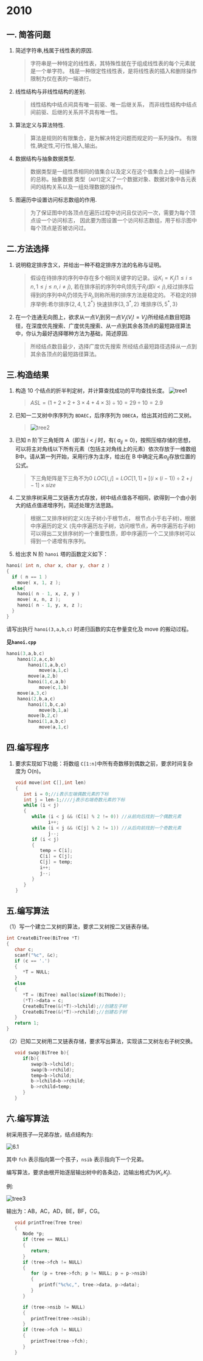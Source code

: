 # 2010

## 一. 简答问题

1. 简述字符串,栈属于线性表的原因.

   >字符串是一种特定的线性表，其特殊性就在于组成线性表的每个元素就是一个单字符。
   >栈是一种限定性线性表，是将线性表的插入和删除操作限制为仅在表的一端进行。

2. 线性结构与非线性结构的差别.

   >线性结构中结点间具有唯一前驱、唯一后继关系，
   >而非线性结构中结点间前驱、后继的关系并不具有唯一性。

3. 算法定义与算法特性.

   >算法是规则的有限集合，是为解决特定问题而规定的一系列操作。
   >有限性,确定性,可行性,输入,输出。

4. 数据结构与抽象数据类型.

   >数据类型是一组性质相同的值集合以及定义在这个值集合上的一组操作的总称。抽象数据
   >类型（`ADT`)定义了一个数据对象、数据对象中各元表间的结构关系以及一组处理数据的操作。

5. 图遍历中设置访问标志数组的作用.

   >为了保证图中的各顶点在遍历过程中访问且仅访问一次，需要为每个顶点设一个访问标志，
   >因此要为图设置一个访问标志数组，用于标示图中每个顶点是否被访问过。

## 二.方法选择

1. 说明稳定排序含义，并给出一种不稳定排序方法的名称与证明。

   >假设在待排序的序列中存在多个相同关键字的记录。设$K_i=K_j$($1 \leq i \leq n,1 \leq j \leq n,i \neq j$),
   >若在排序前的序列中$R_i$领先于$R_j$(即$i<j$),经过排序后得到的序列中$R_i$仍领先于$R_j$,则称所用的排序方法是稳定的。
   >不稳定的排序举例:希尔排序$\left\{2,4,1,2^*\right\}$ 快速排序$\left\{3,3^*,2\right\}$
   >堆排序$\left\{5,5^*,3\right\}$

2. 在一个连通无向图上，欲求从一点$V_{i}$到另一点$V_{j}$($V_{i}!=V_{j}$)所经结点数目短路径，在深度优先搜索、广度优先搜索、从一点到其余各顶点的最短路径算法中，你认为最好选择哪种方法为基础，简述原因.

   >所经结点数目最少，选择广度优先搜索
   >所经结点最短路径选择从一点到其余各顶点的最短路径算法。

## 三.构造结果

1. 构造 10 个结点的折半判定树，并计算查找成功的平均查找长度。
   ![tree1](tree1.png)

   >$ASL=(1+2\times2+3\times4+4\times3)\div10=29\div10=2.9$

2. 已知一二叉树中序序列为 `BDAEC`，后序序列为 `DBECA`，给出其对应的二叉树。

   >![tree2](tree2.png)

3. 已知 n 阶下三角矩阵 A（即当 $i<j$ 时，有( $a_{ij}=0$)，按照压缩存储的思想，可以将主对角线以下所有元素（包括主对角线上的元素）依次存放于一维数组B中。请从第一列开始，采用行序为主序，给出在 B 中确定元素$a_{ij}$存放位置的公式。

   >下三角矩阵是下三角不为0
   >$LOC[i,j]=LOC[1,1]+[(i\times(i-1))\div2+j-1]\times size$

4. 二叉排序树采用二叉链表方式存放，树中结点值各不相同，欲得到一个由小到大的结点值递增序列，简述处理方法思路。

   >根据二叉排序树的定义(左子树小于根节点， 根节点小于右子树)，根据中序遍历的定义
   >(先中序遍历左子树，访问根节点，再中序遍历右子树)可以得出二叉排序树的一个重要性质，即中序遍历一个二叉排序树可以得到一个递增有序序列。

5. 给出求 N 阶 `hanoi` 塔的函数定义如下：

```c
hanoi( int n, char x, char y, char z )
{
  if ( n == 1 )
    move( x, 1, z );
  else{
    hanoi( n - 1, x, z, y )
    move( x, n, z );
    hanoi( n - 1, y, x, z );
  }
}
```

请写出执行 `hanoi(3,a,b,c)` 时递归函数的实在参量变化及 move 的搬动过程。

**见`hanoi.cpp`**

```c
hanoi(3,a,b,c)
    hanoi(2,a,c,b)
        hanoi(1,a,b,c)
            move(a,1,c)
        move(a,2,b)
        hanoi(1,c,a,b)
            move(c,1,b)
    move(a,3,c)
    hanoi(2,b,a,c)
        hanoi(1,b,c,a)
            move(b,1,a)
        move(b,2,c)
        hanoi(1,a,b,c)
            move(a,1,c)
```

## 四.编写程序

1. 要求实现如下功能：将数组 `C[1:n]`中所有奇数移到偶数之前，要求时间复杂度为 O(n)。

   ```c
   void move(int C[],int len)
   {
      int i = 0;//i表示左端偶数元素的下标
      int j = len-1;////j表示右端奇数元素的下标
      while (i < j)
      {
         while (i < j && (C[i] % 2 != 0)) //从前向后找到一个偶数元素
               i++;
         while (i < j && (C[j] % 2 != 1)) //从后向前找到一个奇数元素
               j--;
         if (i < j)
         {
            temp = C[i];
            C[i] = C[j];
            C[j] = temp;
            i++;
            j--;
         }
      }
   }
   ```

## 五.编写算法

（1）写一个建立二叉树的算法，要求二叉树按二叉链表存储。

   ```c
   int CreateBiTree(BiTree *T)
   {
      char c;
      scanf("%c", &c);
      if (c == '.')
      {
         *T = NULL;
      }
      else
      {
         *T = (BiTree) malloc(sizeof(BiTNode));
         (*T)->data = c;
         CreateBiTree(&(*T)->lchild);//创建左子树
         CreateBiTree(&(*T)->rchild);//创建右子树
      }
      return 1;
   }

   ```

（2）已知二叉树用二叉链表存储，要求写出算法，实现该二叉树左右子树交换。

   ```c
      void swap(BiTree b){
         if(b){
            swap(b->lchild);
            swap(b->rchild);
            temp=b->lchild;
            b->lchild=b->rchild;
            b->rchild=temp;
         }
      }
   ```

## 六.编写算法

树采用孩子—兄弟存放，结点结构为:

![6.1](6.1.png)

其中 `fch` 表示指向第一个孩子，`nsib` 表示指向下一个兄弟。

编写算法，要求由根开始逐层输出树中的各条边，边输出格式为($K_{i}$,$K_{j}$).

例:

![tree3](tree3.png)

输出为：AB，AC，AD，BE，BF，CG。

   ```c
      void printTree(Tree tree)
      {
         Node *p;
         if (tree == NULL)
         {
            return;
         }
         if (tree->fch != NULL)
         {
            for (p = tree->fch; p != NULL; p = p->nsib)
            {
               printf("%c%c,", tree->data, p->data);
            }
         }

         if (tree->nsib != NULL)
         {
            printTree(tree->nsib);
         }
         if (tree->fch != NULL)
         {
            printTree(tree->fch);
         }
      }
   ```
